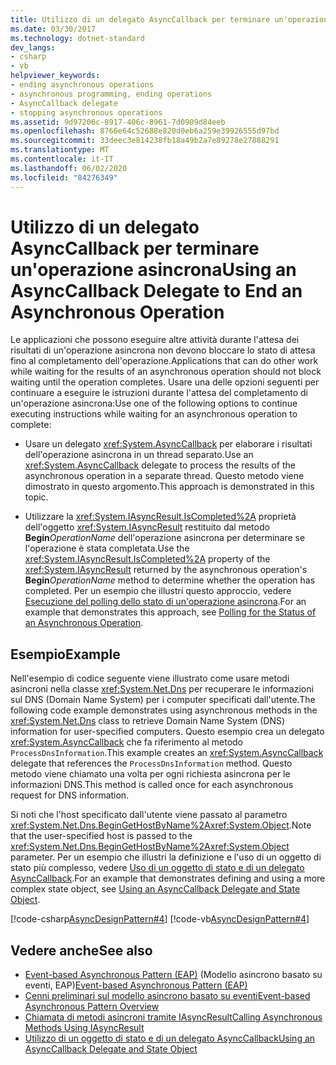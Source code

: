 ```yaml
---
title: Utilizzo di un delegato AsyncCallback per terminare un'operazione asincrona
ms.date: 03/30/2017
ms.technology: dotnet-standard
dev_langs:
- csharp
- vb
helpviewer_keywords:
- ending asynchronous operations
- asynchronous programming, ending operations
- AsyncCallback delegate
- stopping asynchronous operations
ms.assetid: 9d97206c-8917-406c-8961-7d0909d84eeb
ms.openlocfilehash: 8766e64c52688e820d0eb6a259e39926555d97bd
ms.sourcegitcommit: 33deec3e814238fb18a49b2a7e89278e27888291
ms.translationtype: MT
ms.contentlocale: it-IT
ms.lasthandoff: 06/02/2020
ms.locfileid: "84276349"
---
```

# <a name="using-an-asynccallback-delegate-to-end-an-asynchronous-operation"></a><span data-ttu-id="d16fe-102">Utilizzo di un delegato AsyncCallback per terminare un'operazione asincrona</span><span class="sxs-lookup"><span data-stu-id="d16fe-102">Using an AsyncCallback Delegate to End an Asynchronous Operation</span></span>
<span data-ttu-id="d16fe-103">Le applicazioni che possono eseguire altre attività durante l'attesa dei risultati di un'operazione asincrona non devono bloccare lo stato di attesa fino al completamento dell'operazione.</span><span class="sxs-lookup"><span data-stu-id="d16fe-103">Applications that can do other work while waiting for the results of an asynchronous operation should not block waiting until the operation completes.</span></span> <span data-ttu-id="d16fe-104">Usare una delle opzioni seguenti per continuare a eseguire le istruzioni durante l'attesa del completamento di un'operazione asincrona:</span><span class="sxs-lookup"><span data-stu-id="d16fe-104">Use one of the following options to continue executing instructions while waiting for an asynchronous operation to complete:</span></span>  
  
- <span data-ttu-id="d16fe-105">Usare un delegato <xref:System.AsyncCallback> per elaborare i risultati dell'operazione asincrona in un thread separato.</span><span class="sxs-lookup"><span data-stu-id="d16fe-105">Use an <xref:System.AsyncCallback> delegate to process the results of the asynchronous operation in a separate thread.</span></span> <span data-ttu-id="d16fe-106">Questo metodo viene dimostrato in questo argomento.</span><span class="sxs-lookup"><span data-stu-id="d16fe-106">This approach is demonstrated in this topic.</span></span>  
  
- <span data-ttu-id="d16fe-107">Utilizzare la <xref:System.IAsyncResult.IsCompleted%2A> proprietà dell'oggetto <xref:System.IAsyncResult> restituito dal metodo **Begin**_OperationName_ dell'operazione asincrona per determinare se l'operazione è stata completata.</span><span class="sxs-lookup"><span data-stu-id="d16fe-107">Use the <xref:System.IAsyncResult.IsCompleted%2A> property of the <xref:System.IAsyncResult> returned by the asynchronous operation's **Begin**_OperationName_ method to determine whether the operation has completed.</span></span> <span data-ttu-id="d16fe-108">Per un esempio che illustri questo approccio, vedere [Esecuzione del polling dello stato di un'operazione asincrona](polling-for-the-status-of-an-asynchronous-operation.md).</span><span class="sxs-lookup"><span data-stu-id="d16fe-108">For an example that demonstrates this approach, see [Polling for the Status of an Asynchronous Operation](polling-for-the-status-of-an-asynchronous-operation.md).</span></span>  
  
## <a name="example"></a><span data-ttu-id="d16fe-109">Esempio</span><span class="sxs-lookup"><span data-stu-id="d16fe-109">Example</span></span>  
 <span data-ttu-id="d16fe-110">Nell'esempio di codice seguente viene illustrato come usare metodi asincroni nella classe <xref:System.Net.Dns> per recuperare le informazioni sul DNS (Domain Name System) per i computer specificati dall'utente.</span><span class="sxs-lookup"><span data-stu-id="d16fe-110">The following code example demonstrates using asynchronous methods in the <xref:System.Net.Dns> class to retrieve Domain Name System (DNS) information for user-specified computers.</span></span> <span data-ttu-id="d16fe-111">Questo esempio crea un delegato <xref:System.AsyncCallback> che fa riferimento al metodo `ProcessDnsInformation`.</span><span class="sxs-lookup"><span data-stu-id="d16fe-111">This example creates an <xref:System.AsyncCallback> delegate that references the `ProcessDnsInformation` method.</span></span> <span data-ttu-id="d16fe-112">Questo metodo viene chiamato una volta per ogni richiesta asincrona per le informazioni DNS.</span><span class="sxs-lookup"><span data-stu-id="d16fe-112">This method is called once for each asynchronous request for DNS information.</span></span>  
  
 <span data-ttu-id="d16fe-113">Si noti che l'host specificato dall'utente viene passato al parametro <xref:System.Net.Dns.BeginGetHostByName%2A><xref:System.Object>.</span><span class="sxs-lookup"><span data-stu-id="d16fe-113">Note that the user-specified host is passed to the <xref:System.Net.Dns.BeginGetHostByName%2A><xref:System.Object> parameter.</span></span> <span data-ttu-id="d16fe-114">Per un esempio che illustri la definizione e l'uso di un oggetto di stato più complesso, vedere [Uso di un oggetto di stato e di un delegato AsyncCallback](using-an-asynccallback-delegate-and-state-object.md).</span><span class="sxs-lookup"><span data-stu-id="d16fe-114">For an example that demonstrates defining and using a more complex state object, see [Using an AsyncCallback Delegate and State Object](using-an-asynccallback-delegate-and-state-object.md).</span></span>  
  
 [!code-csharp[AsyncDesignPattern#4](../../../samples/snippets/csharp/VS_Snippets_CLR/AsyncDesignPattern/CS/AsyncDelegateNoStateObject.cs#4)]
 [!code-vb[AsyncDesignPattern#4](../../../samples/snippets/visualbasic/VS_Snippets_CLR/AsyncDesignPattern/VB/AsyncDelegateNoState.vb#4)]  
  
## <a name="see-also"></a><span data-ttu-id="d16fe-115">Vedere anche</span><span class="sxs-lookup"><span data-stu-id="d16fe-115">See also</span></span>

- <span data-ttu-id="d16fe-116">[Event-based Asynchronous Pattern (EAP)](event-based-asynchronous-pattern-eap.md) (Modello asincrono basato su eventi, EAP)</span><span class="sxs-lookup"><span data-stu-id="d16fe-116">[Event-based Asynchronous Pattern (EAP)](event-based-asynchronous-pattern-eap.md)</span></span>
- [<span data-ttu-id="d16fe-117">Cenni preliminari sul modello asincrono basato su eventi</span><span class="sxs-lookup"><span data-stu-id="d16fe-117">Event-based Asynchronous Pattern Overview</span></span>](event-based-asynchronous-pattern-overview.md)
- [<span data-ttu-id="d16fe-118">Chiamata di metodi asincroni tramite IAsyncResult</span><span class="sxs-lookup"><span data-stu-id="d16fe-118">Calling Asynchronous Methods Using IAsyncResult</span></span>](calling-asynchronous-methods-using-iasyncresult.md)
- [<span data-ttu-id="d16fe-119">Utilizzo di un oggetto di stato e di un delegato AsyncCallback</span><span class="sxs-lookup"><span data-stu-id="d16fe-119">Using an AsyncCallback Delegate and State Object</span></span>](using-an-asynccallback-delegate-and-state-object.md)

